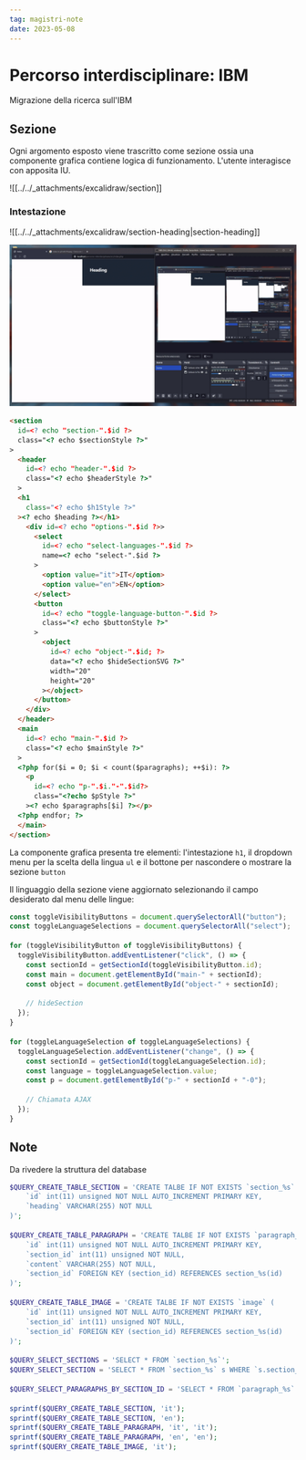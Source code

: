 ```yaml
---
tag: magistri-note
date: 2023-05-08
---
```


# Percorso interdisciplinare: IBM

Migrazione della ricerca sull'IBM

## Sezione

Ogni argomento esposto viene trascritto come sezione ossia una componente grafica contiene logica di funzionamento. L'utente interagisce con apposita IU.

![[../../_attachments/excalidraw/section]]

### Intestazione

![[../../_attachments/excalidraw/section-heading|section-heading]]

![showcase](/media/output.gif)

```html
<section
  id=<? echo "section-".$id ?>
  class="<? echo $sectionStyle ?>"
>
  <header
    id=<? echo "header-".$id ?>
    class="<? echo $headerStyle ?>"
  >
  <h1
    class="<? echo $h1Style ?>"
  ><? echo $heading ?></h1>
    <div id=<? echo "options-".$id ?>>
      <select
        id=<? echo "select-languages-".$id ?>
        name=<? echo "select-".$id ?>
      >
        <option value="it">IT</option>
        <option value="en">EN</option>
      </select>
      <button
        id=<? echo "toggle-language-button-".$id ?>
        class="<? echo $buttonStyle ?>"
      >
        <object
          id=<? echo "object-".$id; ?>
          data="<? echo $hideSectionSVG ?>"
          width="20"
          height="20"
        ></object>
      </button>
    </div>
  </header>
  <main
    id=<? echo "main-".$id ?>
    class="<? echo $mainStyle ?>"
  >
  <?php for($i = 0; $i < count($paragraphs); ++$i): ?>
    <p
      id=<? echo "p-".$i."-".$id?>
      class="<?echo $pStyle ?>"
    ><? echo $paragraphs[$i] ?></p>
  <?php endfor; ?>
  </main>
</section>
```

La componente grafica presenta tre elementi: l'intestazione `h1`, il dropdown menu per la scelta della lingua `ul` e il bottone per nascondere o mostrare la sezione `button`

Il linguaggio della sezione viene aggiornato selezionando il campo desiderato dal menu delle lingue:

```js
const toggleVisibilityButtons = document.querySelectorAll("button");
const toggleLanguageSelections = document.querySelectorAll("select");

for (toggleVisibilityButton of toggleVisibilityButtons) {
  toggleVisibilityButton.addEventListener("click", () => {
    const sectionId = getSectionId(toggleVisibilityButton.id);
    const main = document.getElementById("main-" + sectionId);
    const object = document.getElementById("object-" + sectionId);

    // hideSection
  });
}

for (toggleLanguageSelection of toggleLanguageSelections) {
  toggleLanguageSelection.addEventListener("change", () => {
    const sectionId = getSectionId(toggleLanguageSelection.id);
    const language = toggleLanguageSelection.value;
    const p = document.getElementById("p-" + sectionId + "-0");

    // Chiamata AJAX
  });
}
```

## Note
Da rivedere la struttura del database

```php
$QUERY_CREATE_TABLE_SECTION = 'CREATE TALBE IF NOT EXISTS `section_%s` (
    `id` int(11) unsigned NOT NULL AUTO_INCREMENT PRIMARY KEY,
    `heading` VARCHAR(255) NOT NULL
)';

$QUERY_CREATE_TABLE_PARAGRAPH = 'CREATE TALBE IF NOT EXISTS `paragraph_%s` (
    `id` int(11) unsigned NOT NULL AUTO_INCREMENT PRIMARY KEY,
    `section_id` int(11) unsigned NOT NULL,
    `content` VARCHAR(255) NOT NULL,
    `section_id` FOREIGN KEY (section_id) REFERENCES section_%s(id)
)';

$QUERY_CREATE_TABLE_IMAGE = 'CREATE TALBE IF NOT EXISTS `image` (
    `id` int(11) unsigned NOT NULL AUTO_INCREMENT PRIMARY KEY,
    `section_id` int(11) unsigned NOT NULL,
    `section_id` FOREIGN KEY (section_id) REFERENCES section_%s(id)
)';

$QUERY_SELECT_SECTIONS = 'SELECT * FROM `section_%s`';
$QUERY_SELECT_SECTION = 'SELECT * FROM `section_%s` s WHERE `s.section_id` = %d';

$QUERY_SELECT_PARAGRAPHS_BY_SECTION_ID = 'SELECT * FROM `paragraph_%s` p WHERE `p.section_id` = %d';

sprintf($QUERY_CREATE_TABLE_SECTION, 'it');
sprintf($QUERY_CREATE_TABLE_SECTION, 'en');
sprintf($QUERY_CREATE_TABLE_PARAGRAPH, 'it', 'it');
sprintf($QUERY_CREATE_TABLE_PARAGRAPH, 'en', 'en');
sprintf($QUERY_CREATE_TABLE_IMAGE, 'it');
```
